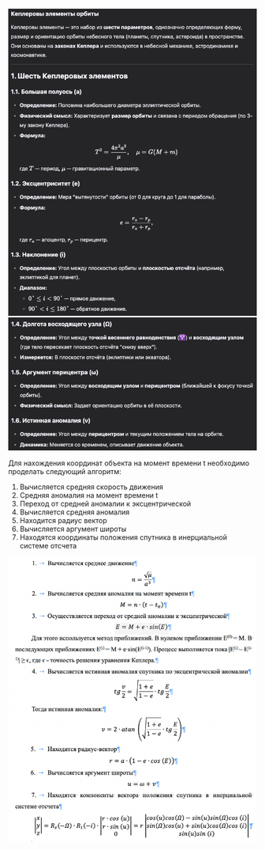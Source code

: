 ![alt text](<Снимок экрана 2025-03-26 в 23.36.02.png>)
![alt text](<Снимок экрана 2025-03-26 в 23.36.14.png>)

Для нахождения координат объекта на момент времени t необходимо проделать следующий алгоритм:

1. Вычисляется средняя скорость движения
2. Средняя аномалия на момент времени t
3. Переход от средней аномалии к эксцентрической
4. Вычисляется средняя аномалия
5. Находится радиус вектор
6. Вычисляется аргумент широты
7. Находятся координаты положения спутника в инерциальной системе отсчета

![alt text](<Снимок экрана 2025-03-26 в 23.40.20.png>)